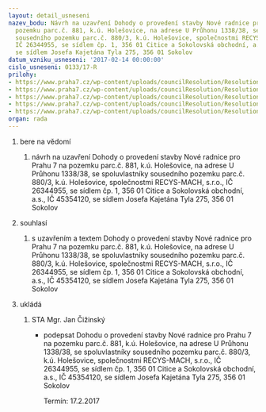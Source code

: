 ```yaml
---
layout: detail_usneseni
nazev_bodu: Návrh na uzavření Dohody o provedení stavby Nové radnice pro Prahu 7 na
  pozemku parc.č. 881, k.ú. Holešovice, na adrese U Průhonu 1338/38, se spoluvlastníky
  sousedního pozemku parc.č. 880/3, k.ú. Holešovice, společnostmi RECYS-MACH, s.r.o.,
  IČ 26344955, se sídlem čp. 1, 356 01 Citice a Sokolovská obchodní, a.s., IČ 45354120,
  se sídlem Josefa Kajetána Tyla 275, 356 01 Sokolov
datum_vzniku_usneseni: '2017-02-14 00:00:00'
cislo_usneseni: 0133/17-R
prilohy:
- https://www.praha7.cz/wp-content/uploads/councilResolution/Resolutions/28584/export/01_DZdohodaRadniceVyst~166007.docx
- https://www.praha7.cz/wp-content/uploads/councilResolution/Resolutions/28584/export/02_DZdohodaRadniceVystAnonim~166008.pdf
- https://www.praha7.cz/wp-content/uploads/councilResolution/Resolutions/28584/export/03_DZdohodaRadniceVyst~166010.pdf
- https://www.praha7.cz/wp-content/uploads/councilResolution/Resolutions/28584/export/04_DZdohodaRadniceVyst~166016.pdf
- https://www.praha7.cz/wp-content/uploads/councilResolution/Resolutions/28584/export/export~296743.pdf
organ: rada
---
```

<ol id="urzList" class="urzList_view"><li id="" class="urzClass1"><span name="1">bere na vědomí</span><ol class="urzOlClass"><li style="text-align: left;" id="" class="urzClass2"><span><p>návrh na uzavření Dohody o provedení stavby Nové radnice pro Prahu 7 na pozemku parc.č. 881, k.ú. Holešovice, na adrese U Průhonu 1338/38, se spoluvlastníky sousedního pozemku parc.č. 880/3, k.ú. Holešovice, společnostmi RECYS-MACH, s.r.o., IČ 26344955, se sídlem čp. 1, 356 01 Citice a Sokolovská obchodní, a.s., IČ 45354120, se sídlem Josefa Kajetána Tyla 275, 356 01 Sokolov</p></span></li></ol></li><li id="" class="urzClass1"><span name="26">souhlasí</span><ol class="urzOlClass"><li style="text-align: left;" id="" class="urzClass2"><span><p>s uzavřením a textem Dohody o provedení stavby Nové radnice pro Prahu 7 na pozemku parc.č. 881, k.ú. Holešovice, na adrese U Průhonu 1338/38, se spoluvlastníky sousedního pozemku parc.č. 880/3, k.ú. Holešovice, společnostmi RECYS-MACH, s.r.o., IČ 26344955, se sídlem čp. 1, 356 01 Citice a Sokolovská obchodní, a.s., IČ 45354120, se sídlem Josefa Kajetána Tyla 275, 356 01 Sokolov</p></span></li></ol></li><li class="urzClass1" id="urzUkoly"><span name="1">ukládá</span><ol class="urzOlClass"><li class="urzClass2"><span><p>STA Mgr. Jan Čižinský</p></span><ul class="urzUlClass"><li class="urzClass3"><span><p>podepsat Dohodu o provedení stavby Nové radnice pro Prahu 7 na pozemku parc.č. 881, k.ú. Holešovice, na adrese U Průhonu 1338/38, se spoluvlastníky sousedního pozemku parc.č. 880/3, k.ú. Holešovice, společnostmi RECYS-MACH, s.r.o., IČ 26344955, se sídlem čp. 1, 356 01 Citice a Sokolovská obchodní, a.s., IČ 45354120, se sídlem Josefa Kajetána Tyla 275, 356 01 Sokolov</p></span><span class="urzUkolTermin">  Termín:&nbsp;17.2.2017</span></li></ul></li></ol></li></ol>
